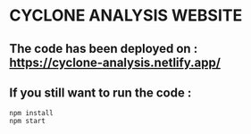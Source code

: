 # CYCLONE ANALYSIS WEBSITE

## The code has been deployed on : https://cyclone-analysis.netlify.app/

## If you still want to run the code :
```
npm install
npm start
```
